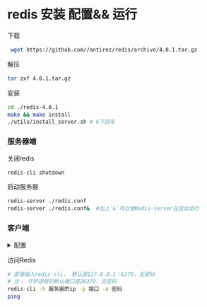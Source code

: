 # 							 redis 安装 配置&& 运行

下载
```bash
 wget https://github.com//antirez/redis/archive/4.0.1.tar.gz
```

解压
```bash
tar zxf 4.0.1.tar.gz
```

安装
```bash
cd ./redis-4.0.1
make && make install
./utils/install_server.sh # 6下回车
```

### 服务器端

关闭redis
```bash
redis-cli shutdown
```
启动服务器
```bash
redis-server ./redis.conf
redis-server ./redis.conf&  #加上`&`可以使Redis-server在后台运行
```

### 客户端


<details>
  <summary>配置</summary>
<img src="./imgs/reids-config-dir.png" alt="redis 配置" />
</details>



访问Redis

```bash
# 直接输入redis-cli， 默认是127.0.0.1：6379，无密码
# 注： 守护进程的默认端口是26379，无密码
redis-cli -h 服务器的ip -p 端口 -a 密码
ping
```